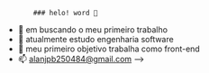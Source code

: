            ### helo! word 👋

- 🔭 em buscando o meu primeiro trabalho 
- 🌱 atualmente estudo engenharia software
- 👯 meu primeiro objetivo trabalha como front-end
- 📫 alanjpb250484@gmail.com
-->


